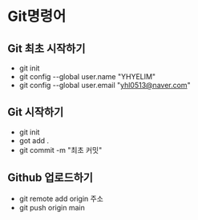 # Git명령어

## Git 최초 시작하기

- git init
- git config --global user.name "YHYELIM"
- git config --global user.email "yhl0513@naver.com"

## Git 시작하기

- git init
- got add .
- git commit -m "최초 커밋"

## Github 업로드하기

- git remote add origin 주소
- git push origin main
